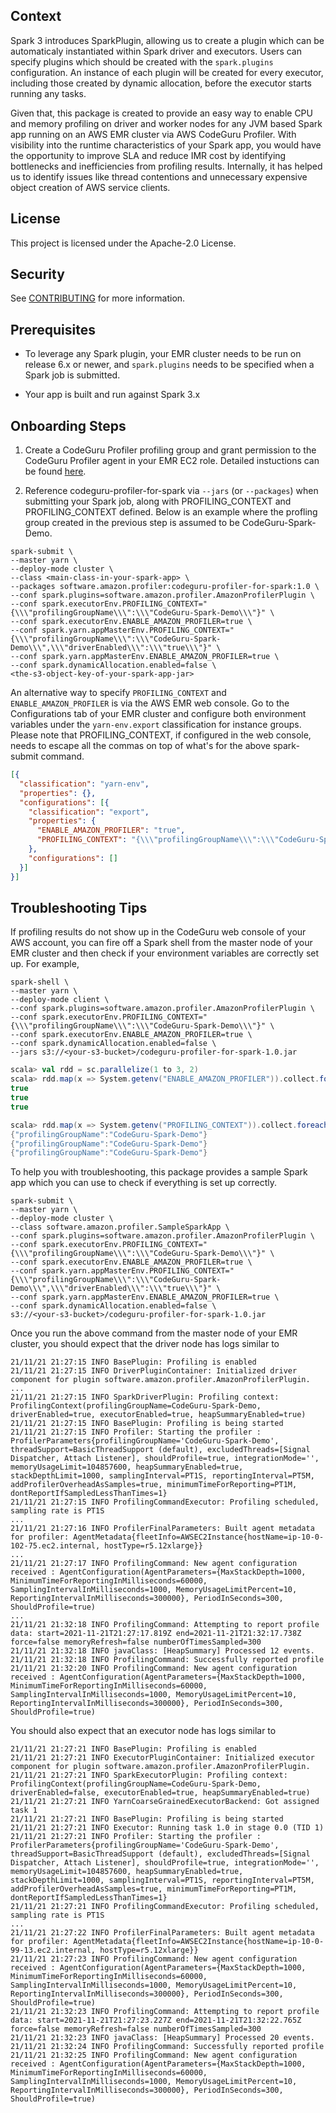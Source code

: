 ## Context

Spark 3 introduces SparkPlugin, allowing us to create a plugin which can be automaticaly instantiated within Spark driver and executors.  Users can specify plugins which should be created with the `spark.plugins` configuration.  An instance of each plugin will be created for every executor, including those created by dynamic allocation, before the executor starts running any tasks.

Given that, this package is created to provide an easy way to enable CPU and memory profiling on driver and worker nodes for any JVM based Spark app running on an AWS EMR cluster via AWS CodeGuru Profiler.  With visibility into the runtime characteristics of your Spark app, you would have the opportunity to improve SLA and reduce IMR cost by identifying bottlenecks and inefficiencies from profiling results.  Internally, it has helped us to identify issues like thread contentions and unnecessary expensive object creation of AWS service clients.

## License

This project is licensed under the Apache-2.0 License.

## Security

See [CONTRIBUTING](CONTRIBUTING.md#security-issue-notifications) for more information.

## Prerequisites

- To leverage any Spark plugin, your EMR cluster needs to be run on release 6.x or newer, and `spark.plugins` needs to be specified when a Spark job is submitted.

- Your app is built and run against Spark 3.x

## Onboarding Steps

1. Create a CodeGuru Profiler profiling group and grant permission to the CodeGuru Profiler agent in your EMR EC2 role.  Detailed instuctions can be found [here](https://docs.aws.amazon.com/codeguru/latest/profiler-ug/setting-up-long.html).

2. Reference codeguru-profiler-for-spark via `--jars` (or `--packages`) when submitting your Spark job, along with PROFILING_CONTEXT and PROFILING_CONTEXT defined. Below is an example where the profling group created in the previous step is assumed to be CodeGuru-Spark-Demo.

```
spark-submit \
--master yarn \
--deploy-mode cluster \
--class <main-class-in-your-spark-app> \
--packages software.amazon.profiler:codeguru-profiler-for-spark:1.0 \
--conf spark.plugins=software.amazon.profiler.AmazonProfilerPlugin \
--conf spark.executorEnv.PROFILING_CONTEXT="{\\\"profilingGroupName\\\":\\\"CodeGuru-Spark-Demo\\\"}" \
--conf spark.executorEnv.ENABLE_AMAZON_PROFILER=true \
--conf spark.yarn.appMasterEnv.PROFILING_CONTEXT="{\\\"profilingGroupName\\\":\\\"CodeGuru-Spark-Demo\\\",\\\"driverEnabled\\\":\\\"true\\\"}" \
--conf spark.yarn.appMasterEnv.ENABLE_AMAZON_PROFILER=true \
--conf spark.dynamicAllocation.enabled=false \
<the-s3-object-key-of-your-spark-app-jar>
```

An alternative way to specify `PROFILING_CONTEXT` and `ENABLE_AMAZON_PROFILER` is via the AWS EMR web console.  Go to the Configurations tab  of your EMR cluster and configure both environment variables under the `yarn-env.export` classification for instance groups.  Please note that PROFILING_CONTEXT, if configured in the web console, needs to escape all the commas on top of what's for the above spark-submit command.
```json
[{
  "classification": "yarn-env",
  "properties": {},
  "configurations": [{
    "classification": "export",
    "properties": {
      "ENABLE_AMAZON_PROFILER": "true",
      "PROFILING_CONTEXT": "{\\\"profilingGroupName\\\":\\\"CodeGuru-Spark-Demo\\\"\\,\\\"driverEnabled\\\":\\\"true\\\"}"
    },
    "configurations": []
  }]
}]
```

## Troubleshooting Tips

If profiling results do not show up in the CodeGuru web console of your AWS account, you can fire off a Spark shell from the master node of your EMR cluster and then check if your environment variables are correctly set up.  For example,

```
spark-shell \
--master yarn \
--deploy-mode client \
--conf spark.plugins=software.amazon.profiler.AmazonProfilerPlugin \
--conf spark.executorEnv.PROFILING_CONTEXT="{\\\"profilingGroupName\\\":\\\"CodeGuru-Spark-Demo\\\"}" \
--conf spark.executorEnv.ENABLE_AMAZON_PROFILER=true \
--conf spark.dynamicAllocation.enabled=false \
--jars s3://<your-s3-bucket>/codeguru-profiler-for-spark-1.0.jar
```

```scala
scala> val rdd = sc.parallelize(1 to 3, 2)
scala> rdd.map(x => System.getenv("ENABLE_AMAZON_PROFILER")).collect.foreach(println)
true
true
true

scala> rdd.map(x => System.getenv("PROFILING_CONTEXT")).collect.foreach(println)
{"profilingGroupName":"CodeGuru-Spark-Demo"}
{"profilingGroupName":"CodeGuru-Spark-Demo"}
{"profilingGroupName":"CodeGuru-Spark-Demo"}
```

To help you with troubleshooting, this package provides a sample Spark app which you can use to check if everything is set up correctly.

```
spark-submit \
--master yarn \
--deploy-mode cluster \
--class software.amazon.profiler.SampleSparkApp \
--conf spark.plugins=software.amazon.profiler.AmazonProfilerPlugin \
--conf spark.executorEnv.PROFILING_CONTEXT="{\\\"profilingGroupName\\\":\\\"CodeGuru-Spark-Demo\\\"}" \
--conf spark.executorEnv.ENABLE_AMAZON_PROFILER=true \
--conf spark.yarn.appMasterEnv.PROFILING_CONTEXT="{\\\"profilingGroupName\\\":\\\"CodeGuru-Spark-Demo\\\",\\\"driverEnabled\\\":\\\"true\\\"}" \
--conf spark.yarn.appMasterEnv.ENABLE_AMAZON_PROFILER=true \
--conf spark.dynamicAllocation.enabled=false \
s3://<your-s3-bucket>/codeguru-profiler-for-spark-1.0.jar
```

Once you run the above command from the master node of your EMR cluster, you should expect that the driver node has logs similar to

```
21/11/21 21:27:15 INFO BasePlugin: Profiling is enabled
21/11/21 21:27:15 INFO DriverPluginContainer: Initialized driver component for plugin software.amazon.profiler.AmazonProfilerPlugin.
...
21/11/21 21:27:15 INFO SparkDriverPlugin: Profiling context: ProfilingContext(profilingGroupName=CodeGuru-Spark-Demo, driverEnabled=true, executorEnabled=true, heapSummaryEnabled=true)
21/11/21 21:27:15 INFO BasePlugin: Profiling is being started
21/11/21 21:27:15 INFO Profiler: Starting the profiler : ProfilerParameters{profilingGroupName='CodeGuru-Spark-Demo', threadSupport=BasicThreadSupport (default), excludedThreads=[Signal Dispatcher, Attach Listener], shouldProfile=true, integrationMode='', memoryUsageLimit=104857600, heapSummaryEnabled=true, stackDepthLimit=1000, samplingInterval=PT1S, reportingInterval=PT5M, addProfilerOverheadAsSamples=true, minimumTimeForReporting=PT1M, dontReportIfSampledLessThanTimes=1}
21/11/21 21:27:15 INFO ProfilingCommandExecutor: Profiling scheduled, sampling rate is PT1S
...
21/11/21 21:27:16 INFO ProfilerFinalParameters: Built agent metadata for profiler: AgentMetadata{fleetInfo=AWSEC2Instance{hostName=ip-10-0-102-75.ec2.internal, hostType=r5.12xlarge}}
...
21/11/21 21:27:17 INFO ProfilingCommand: New agent configuration received : AgentConfiguration(AgentParameters={MaxStackDepth=1000, MinimumTimeForReportingInMilliseconds=60000, SamplingIntervalInMilliseconds=1000, MemoryUsageLimitPercent=10, ReportingIntervalInMilliseconds=300000}, PeriodInSeconds=300, ShouldProfile=true)
...
21/11/21 21:32:18 INFO ProfilingCommand: Attempting to report profile data: start=2021-11-21T21:27:17.819Z end=2021-11-21T21:32:17.738Z force=false memoryRefresh=false numberOfTimesSampled=300
21/11/21 21:32:18 INFO javaClass: [HeapSummary] Processed 12 events.
21/11/21 21:32:18 INFO ProfilingCommand: Successfully reported profile
21/11/21 21:32:20 INFO ProfilingCommand: New agent configuration received : AgentConfiguration(AgentParameters={MaxStackDepth=1000, MinimumTimeForReportingInMilliseconds=60000, SamplingIntervalInMilliseconds=1000, MemoryUsageLimitPercent=10, ReportingIntervalInMilliseconds=300000}, PeriodInSeconds=300, ShouldProfile=true)
```

You should also expect that an executor node has logs similar to

```
21/11/21 21:27:21 INFO BasePlugin: Profiling is enabled
21/11/21 21:27:21 INFO ExecutorPluginContainer: Initialized executor component for plugin software.amazon.profiler.AmazonProfilerPlugin.
21/11/21 21:27:21 INFO SparkExecutorPlugin: Profiling context: ProfilingContext(profilingGroupName=CodeGuru-Spark-Demo, driverEnabled=false, executorEnabled=true, heapSummaryEnabled=true)
21/11/21 21:27:21 INFO YarnCoarseGrainedExecutorBackend: Got assigned task 1
21/11/21 21:27:21 INFO BasePlugin: Profiling is being started
21/11/21 21:27:21 INFO Executor: Running task 1.0 in stage 0.0 (TID 1)
21/11/21 21:27:21 INFO Profiler: Starting the profiler : ProfilerParameters{profilingGroupName='CodeGuru-Spark-Demo', threadSupport=BasicThreadSupport (default), excludedThreads=[Signal Dispatcher, Attach Listener], shouldProfile=true, integrationMode='', memoryUsageLimit=104857600, heapSummaryEnabled=true, stackDepthLimit=1000, samplingInterval=PT1S, reportingInterval=PT5M, addProfilerOverheadAsSamples=true, minimumTimeForReporting=PT1M, dontReportIfSampledLessThanTimes=1}
21/11/21 21:27:21 INFO ProfilingCommandExecutor: Profiling scheduled, sampling rate is PT1S
...
21/11/21 21:27:22 INFO ProfilerFinalParameters: Built agent metadata for profiler: AgentMetadata{fleetInfo=AWSEC2Instance{hostName=ip-10-0-99-13.ec2.internal, hostType=r5.12xlarge}}
21/11/21 21:27:23 INFO ProfilingCommand: New agent configuration received : AgentConfiguration(AgentParameters={MaxStackDepth=1000, MinimumTimeForReportingInMilliseconds=60000, SamplingIntervalInMilliseconds=1000, MemoryUsageLimitPercent=10, ReportingIntervalInMilliseconds=300000}, PeriodInSeconds=300, ShouldProfile=true)
21/11/21 21:32:23 INFO ProfilingCommand: Attempting to report profile data: start=2021-11-21T21:27:23.227Z end=2021-11-21T21:32:22.765Z force=false memoryRefresh=false numberOfTimesSampled=300
21/11/21 21:32:23 INFO javaClass: [HeapSummary] Processed 20 events.
21/11/21 21:32:24 INFO ProfilingCommand: Successfully reported profile
21/11/21 21:32:25 INFO ProfilingCommand: New agent configuration received : AgentConfiguration(AgentParameters={MaxStackDepth=1000, MinimumTimeForReportingInMilliseconds=60000, SamplingIntervalInMilliseconds=1000, MemoryUsageLimitPercent=10, ReportingIntervalInMilliseconds=300000}, PeriodInSeconds=300, ShouldProfile=true)
```
